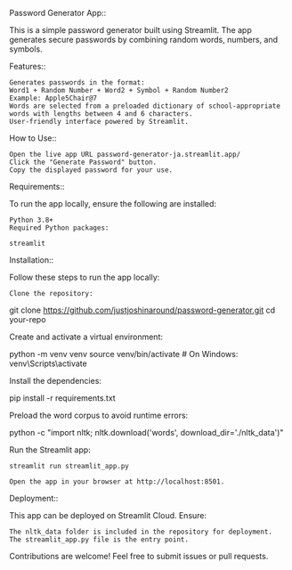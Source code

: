 Password Generator App::

This is a simple password generator built using Streamlit. The app generates secure passwords by combining random words, numbers, and symbols.

Features::

    Generates passwords in the format:
    Word1 + Random Number + Word2 + Symbol + Random Number2
    Example: Apple5Chair@7
    Words are selected from a preloaded dictionary of school-appropriate words with lengths between 4 and 6 characters.
    User-friendly interface powered by Streamlit.

How to Use::

    Open the live app URL password-generator-ja.streamlit.app/
    Click the "Generate Password" button.
    Copy the displayed password for your use.

Requirements::

To run the app locally, ensure the following are installed:

    Python 3.8+
    Required Python packages:

    streamlit

Installation::

Follow these steps to run the app locally:

    Clone the repository:

git clone https://github.com/justjoshinaround/password-generator.git
cd your-repo

Create and activate a virtual environment:

python -m venv venv
source venv/bin/activate  # On Windows: venv\Scripts\activate

Install the dependencies:

pip install -r requirements.txt

Preload the word corpus to avoid runtime errors:

python -c "import nltk; nltk.download('words', download_dir='./nltk_data')"

Run the Streamlit app:

    streamlit run streamlit_app.py

    Open the app in your browser at http://localhost:8501.

Deployment::

This app can be deployed on Streamlit Cloud. Ensure:

    The nltk_data folder is included in the repository for deployment.
    The streamlit_app.py file is the entry point.


Contributions are welcome! Feel free to submit issues or pull requests.